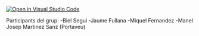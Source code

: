 [![Open in Visual Studio Code](https://classroom.github.com/assets/open-in-vscode-c66648af7eb3fe8bc4f294546bfd86ef473780cde1dea487d3c4ff354943c9ae.svg)](https://classroom.github.com/online_ide?assignment_repo_id=8711910&assignment_repo_type=AssignmentRepo)

Participants del grup:
-Biel Segui
-Jaume Fullana
-Miquel Fernandez
-Manel Josep Martinez Sanz (Portaveu)
